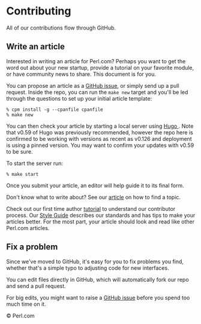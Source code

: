 # Contributing

All of our contributions flow through GitHub.

## Write an article

Interested in writing an article for Perl.com? Perhaps you want to get the word
out about your new startup, provide a tutorial on your favorite module, or have
community news to share. This document is for you.

You can propose an article as a [GitHub
issue](https://github.com/perladvent/perldotcom/issues), or simply send up a pull
request. Inside the repo, you can run the `make new` target and you'll be led
through the questions to set up your initial article template:

    % cpm install -g --cpanfile cpanfile
    % make new

You can then check your article by starting a local server using [Hugo
](https://gohugo.io/). Note that v0.59 of Hugo was previously recommended,
however the repo here is confirmed to be working with versions as recent as
v0.126 and deployment is using a pinned version. You may want to confirm your
updates with v0.59 to be sure.

To start the server run:

    % make start

Once you submit your article, an editor will help guide it to its final form.

Don't know what to write about? See our
[article](https://perl.com/article/how-to-find-a-programming-topic-to-write-about/)
on how to find a topic.

Check out our first time author
[tutorial](https://perl.com/article/how-to-write-your-first-article-for-perl-com/)
to understand our contributor process.  Our [Style Guide](STYLE-GUIDE.md)
describes our standards and has tips to make your articles better. For the most
part, your article should look and read like other Perl.com articles.

## Fix a problem

Since we've moved to GitHub, it's easy for you to fix problems you find,
whether that's a simple typo to adjusting code for new interfaces.

You can edit files directly in GitHub, which will automatically fork our repo
and send a pull request.

For big edits, you might want to raise a [GitHub
issue](https://github.com/perladvent/perldotcom/issues) before you spend too
much time on it.

&copy; Perl.com
